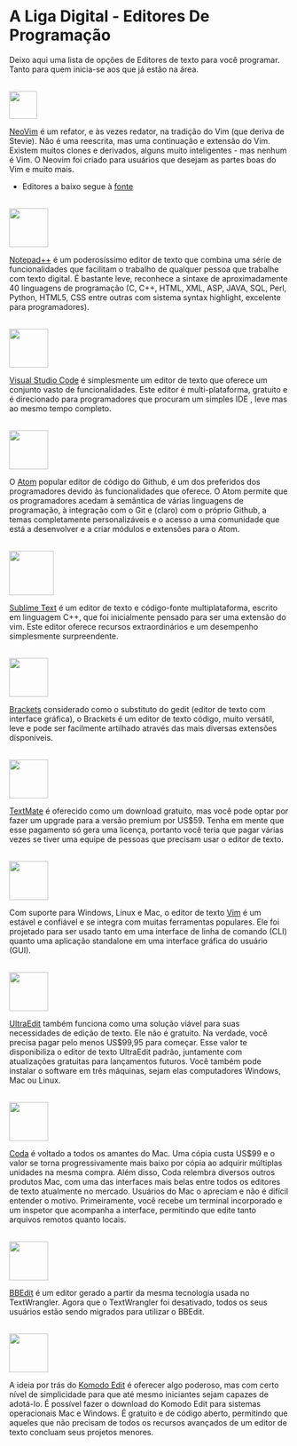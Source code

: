 # A Liga Digital - Editores De Programação 

Deixo aqui uma lista de opções de Editores de texto para você programar. Tanto para quem inicia-se aos que já estão na área.

<br>
<img height="50" src=https://neovim.io/images/logo@2x.png /><p>

[NeoVim](https://neovim.io/)
é um refator, e às vezes redator, na tradição do Vim (que deriva de Stevie). Não é uma reescrita, mas uma continuação e extensão do Vim. Existem muitos clones e derivados, alguns muito inteligentes - mas nenhum é Vim. O Neovim foi criado para usuários que desejam as partes boas do Vim e muito mais.

* Editores a baixo segue à [fonte](https://kinsta.com/pt/blog/melhores-editores-texto/)
<br>
<img height="70" src=https://notepad-plus-plus.org/images/logo.svg /><p>

[Notepad++](https://notepad-plus-plus.org/downloads/)
é um poderosíssimo editor de texto que combina uma série de funcionalidades que facilitam o trabalho de qualquer pessoa que trabalhe com texto digital. É bastante leve, reconhece a sintaxe de aproximadamente 40 linguagens de programação (C, C++, HTML, XML, ASP, JAVA, SQL, Perl, Python, HTML5, CSS entre outras com sistema syntax highlight, excelente para programadores).

<br>
<img height="70" src=https://code.visualstudio.com/assets/favicon.ico /><p>

[Visual Studio Code](https://code.visualstudio.com/) é simplesmente um editor de texto que oferece um conjunto vasto de funcionalidades. Este editor é multi-plataforma, gratuito e é direcionado para programadores que procuram um simples IDE , leve mas ao mesmo tempo completo.

<br>
<img height="70" src=https://avatars0.githubusercontent.com/u/1089146?s=400&v=4 /><p>

O [Atom](https://www.google.com/url?sa=t&rct=j&q=&esrc=s&source=web&cd=&cad=rja&uact=8&ved=2ahUKEwjy1dDgnfjrAhVVILkGHZcOB84QFjAAegQIARAC&url=https%3A%2F%2Fatom.io%2F&usg=AOvVaw2f1xmShfpKULMHZBtecYLV) popular editor de código do Github, é um dos preferidos dos programadores devido às funcionalidades que oferece. O Atom permite que os programadores acedam à semântica de várias linguagens de programação, à integração com o Git e (claro) com o próprio Github, a temas completamente personalizáveis e o acesso a uma comunidade que está a desenvolver e a criar módulos e extensões para o Atom.

<br>
<img height="80" src=https://upload.wikimedia.org/wikipedia/fr/thumb/7/78/Sublime_text_logo.png/220px-Sublime_text_logo.png /><p>

[Sublime Text](https://www.sublimetext.com/) é um editor de texto e código-fonte multiplataforma, escrito em linguagem C++, que foi inicialmente pensado para ser uma extensão do vim. Este editor oferece recursos extraordinários e um desempenho simplesmente surpreendente. 

<br>
<img height="70" src=https://upload.wikimedia.org/wikipedia/commons/thumb/4/4c/Brackets_Icon.svg/220px-Brackets_Icon.svg.png /><p>

[Brackets](http://brackets.io/) considerado como o substituto do gedit (editor de texto com interface gráfica), o Brackets é um editor de texto código, muito versátil, leve e pode ser facilmente artilhado através das mais diversas extensões disponíveis.

<br>
<img height="70" src=https://img.stackshare.io/service/643/textmate2.png /><p>

[TextMate](https://macromates.com/) é oferecido como um download gratuito, mas você pode optar por fazer um upgrade para a versão premium por US$59. Tenha em mente que esse pagamento só gera uma licença, portanto você teria que pagar várias vezes se tiver uma equipe de pessoas que precisam usar o editor de texto.

<br>
<img height="70" src=https://upload.wikimedia.org/wikipedia/commons/thumb/9/9f/Vimlogo.svg/1200px-Vimlogo.svg.png /><p>

Com suporte para Windows, Linux e Mac, o editor de texto [Vim](https://www.vim.org/) é um estável e confiável e se integra com muitas ferramentas populares. Ele foi projetado para ser usado tanto em uma interface de linha de comando (CLI) quanto uma aplicação standalone em uma interface gráfica do usuário (GUI).

<br>
<img height="70" src=https://www.ultraedit.com/assets/images/icons/UltraEdit.png /><p>

[UltraEdit](https://www.ultraedit.com/) também funciona como uma solução viável para suas necessidades de edição de texto. Ele não é gratuito. Na verdade, você precisa pagar pelo menos US$99,95 para começar. Esse valor te disponibiliza o editor de texto UltraEdit padrão, juntamente com atualizações gratuitas para lançamentos futuros. Você também pode instalar o software em três máquinas, sejam elas computadores Windows, Mac ou Linux.

<br>
<img height="70" src=https://images-wixmp-ed30a86b8c4ca887773594c2.wixmp.com/i/62902855-31e8-48de-986e-5080e8ef5f15/d9b4frd-96c3579f-c833-4596-adb5-077ba7fbfe47.png />

[Coda](https://panic.com/coda/) é voltado a todos os amantes do Mac. Uma cópia custa US$99 e o valor se torna progressivamente mais baixo por cópia ao adquirir múltiplas unidades na mesma compra. Além disso, Coda relembra diversos outros produtos Mac, com uma das interfaces mais belas entre todos os editores de texto atualmente no mercado. Usuários do Mac o apreciam e não é difícil entender o motivo. Primeiramente, você recebe um terminal incorporado e um inspetor que acompanha a interface, permitindo que edite tanto arquivos remotos quanto locais.

<br>
<img height="70" src=https://img.favpng.com/7/21/9/bbedit-macos-text-editor-png-favpng-KBqJhuGyKPx4Vuepf9PXp9YLL.jpg /><p>

[BBEdit](https://www.barebones.com/products/bbedit/	) é um editor gerado a partir da mesma tecnologia usada no TextWrangler. Agora que o TextWrangler foi desativado, todos os seus usuários estão sendo migrados para utilizar o BBEdit.

<br>
<img height="70" src=https://cdn.activestate.com/wp-content/uploads/2018/10/komodo-ide-icon-512x512.png /><p>

A ideia por trás do [Komodo Edit](https://www.activestate.com/products/komodo-edit/) é oferecer algo poderoso, mas com certo nível de simplicidade para que até mesmo iniciantes sejam capazes de adotá-lo. É possível fazer o download do Komodo Edit para sistemas operacionais Mac e Windows. É gratuito e de código aberto, permitindo que aqueles que não precisam de todos os recursos avançados de um editor de texto concluam seus projetos menores.
